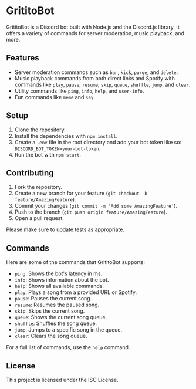 # GrititoBot

GrititoBot is a Discord bot built with Node.js and the Discord.js library. It offers a variety of commands for server moderation, music playback, and more.

## Features

- Server moderation commands such as `ban`, `kick`, `purge`, and `delete`.
- Music playback commands from both direct links and Spotify with commands like `play`, `pause`, `resume`, `skip`, `queue`, `shuffle`, `jump`, and `clear`.
- Utility commands like `ping`, `info`, `help`, and `user-info`.
- Fun commands like `meme` and `say`.

## Setup

1. Clone the repository.
2. Install the dependencies with `npm install`.
3. Create a `.env` file in the root directory and add your bot token like so: `DISCORD_BOT_TOKEN=your-bot-token`.
4. Run the bot with `npm start`.

## Contributing

1. Fork the repository.
2. Create a new branch for your feature (`git checkout -b feature/AmazingFeature`).
3. Commit your changes (`git commit -m 'Add some AmazingFeature'`).
4. Push to the branch (`git push origin feature/AmazingFeature`).
5. Open a pull request.

Please make sure to update tests as appropriate.

## Commands

Here are some of the commands that GrititoBot supports:

- `ping`: Shows the bot's latency in ms.
- `info`: Shows information about the bot.
- `help`: Shows all available commands.
- `play`: Plays a song from a provided URL or Spotify.
- `pause`: Pauses the current song.
- `resume`: Resumes the paused song.
- `skip`: Skips the current song.
- `queue`: Shows the current song queue.
- `shuffle`: Shuffles the song queue.
- `jump`: Jumps to a specific song in the queue.
- `clear`: Clears the song queue.

For a full list of commands, use the `help` command.

## License

This project is licensed under the ISC License.